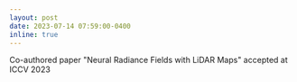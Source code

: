 ```yaml
---
layout: post
date: 2023-07-14 07:59:00-0400
inline: true
---
```


Co-authored paper "Neural Radiance Fields with LiDAR Maps" accepted at ICCV 2023
